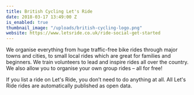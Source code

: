 ```yaml
---
title: British Cycling Let's Ride
date: 2018-03-17 13:49:00 Z
is_enabled: true
thumbnail_image: "/uploads/british-cycling-logo.png"
website: https://www.letsride.co.uk/ride-social-get-started
---
```


We organise everything from huge traffic-free bike rides through major towns and cities, to small local rides which are great for families and beginners. We train volunteers to lead and inspire rides all over the country. We also allow you to organise your own group rides – all for free!

If you list a ride on Let's Ride, you don’t need to do anything at all. All Let's Ride rides are automatically published as open data.